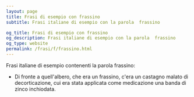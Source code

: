 ```yaml
---
layout: page
title: Frasi di esempio con frassino 
subtitle: Frasi italiane di esempio con la parola  frassino

og_title: Frasi di esempio con frassino 
og_description: Frasi italiane di esempio con la parola  frassino
og_type: website
permalink: /frasi/f/frassino.html
---
```


Frasi italiane di esempio contenenti la parola frassino:


- Di fronte a quell'albero, che era un frassino, c'era un castagno malato di decorticazione, cui era stata applicata come medicazione una banda di zinco inchiodata.
